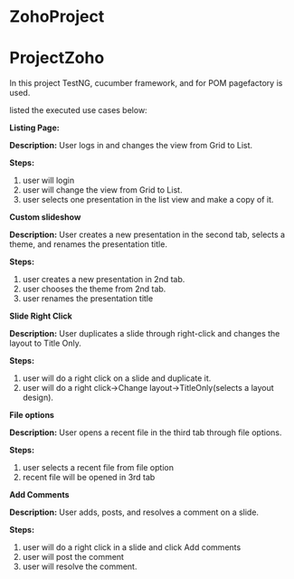 # ZohoProject
# ProjectZoho
In this project TestNG, cucumber framework, and for POM pagefactory is used.

listed the executed use cases below:

**Listing Page:**

**Description:** User logs in and changes the view from Grid to List.

**Steps:**
  1. user will login
  2. user will change the view from Grid to List.
  3. user selects one presentation in the list view and make a copy of it.

**Custom slideshow**

**Description:** User creates a new presentation in the second tab, selects a theme, and renames the presentation title.

**Steps:**
   1. user creates a new presentation in 2nd tab.
   2. user chooses the theme from 2nd tab.
   3. user renames the presentation title

**Slide Right Click**

**Description:** User duplicates a slide through right-click and changes the layout to Title Only.

**Steps:**
   1. user will do a right click on a slide and duplicate it.
   2. user will do a right click->Change layout->TitleOnly(selects a layout design).

**File options**

**Description:** User opens a recent file in the third tab through file options.

**Steps:**
   1. user selects a recent file from file option
   2. recent file will be opened in 3rd tab

**Add Comments**

**Description:** User adds, posts, and resolves a comment on a slide.

**Steps:**
   1. user will do a right click in a slide and click Add comments 
   2. user will post the comment
   3. user will resolve the comment.
